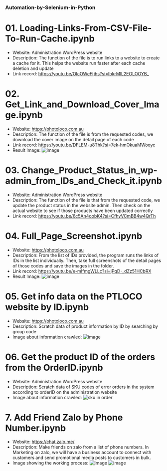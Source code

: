 ### Automation-by-Selenium-in-Python

# 01. Loading-Links-From-CSV-File-To-Run-Cache.ipynb
   - Website: Administration WordPress website
   - Description: The function of the file is to run links to a website to create a cache for it. This helps the website run faster after each cache deletion and update
   - Link record: https://youtu.be/OIcOWeFtjhs?si=IbkrMlL2EOLOOYB_

# 02. Get_Link_and_Download_Cover_Image.ipynb
   - Website: https://photoloco.com.au
   - Description: The function of the file is from the requested codes, we download the cover image on the detail page of each code
   - Link record: https://youtu.be/DFLEM-u8Thk?si=7ek-hmOkuaMWooyc
   - Result Image:
![image](https://github.com/JangDai44/Automation-by-Selenium-in-Python/assets/69681508/3fcb5ab9-94b8-41ce-934f-14468077aa45)

# 03. Change_Product_Status_in_wp-admin_from_IDs_and_Check_it.ipynb
   - Website: Administration WordPress website
   - Description: The function of the file is that from the requested code, we update the product status in the website admin. Then check on the actual website to see if those products have been updated correctly
   - Link record: https://youtu.be/6c5An4oobK4?si=CfhyVCmBB4w4QrTh

# 04. Full_Page_Screenshot.ipynb
   - Website: https://photoloco.com.au
   - Description: From the list of IDs provided, the program runs the links of IDs in the list individually. Then, take full screenshots of the detail pages of those codes and save the images in the folder.
   - Link record: https://youtu.be/e-mIfmgWLLc?si=jPqD-_dZz51HCbRX
   - Result Image:
   ![image](https://github.com/JangDai44/Automation-by-Selenium-in-Python/assets/69681508/3d7d513b-ef4d-4274-8b17-473f0ab6402a)

# 05. Get info data on the PTLOCO website by ID.ipynb
   - Website: https://photoloco.com.au
   - Description: Scratch data of product information by ID by searching by group code
   - Image about information crawled:
   ![image](https://github.com/JangDai9/Automation-by-Selenium-in-Python/assets/69681508/c71e772c-c725-42de-8c05-9fffa775cf1a)

# 06. Get the product ID of the orders from the OrderID.ipynb
   - Website: Administration WordPress website
   - Description: Scratch data of SKU codes of error orders in the system according to orderID on the administration website
   - Image about information crawled:
   ![sku in order](https://github.com/JangDai9/Automation-by-Selenium-in-Python/assets/69681508/2003a63c-4329-4fe9-a5b7-453c954abaee)

# 7. Add Friend Zalo by Phone Number.ipynb
   - Website: https://chat.zalo.me/
   - Description: Make friends on zalo from a list of phone numbers. In Marketing on zalo, we will have a business account to connect with customers and send promotional media posts to customers in bulk.
   - Image showing the working process:
   ![image](https://github.com/user-attachments/assets/e5ffacf9-1047-435a-8436-b070f6ff820e)
   ![image](https://github.com/user-attachments/assets/ec82414a-91b8-42cb-b11b-be11ecbc49a6)
